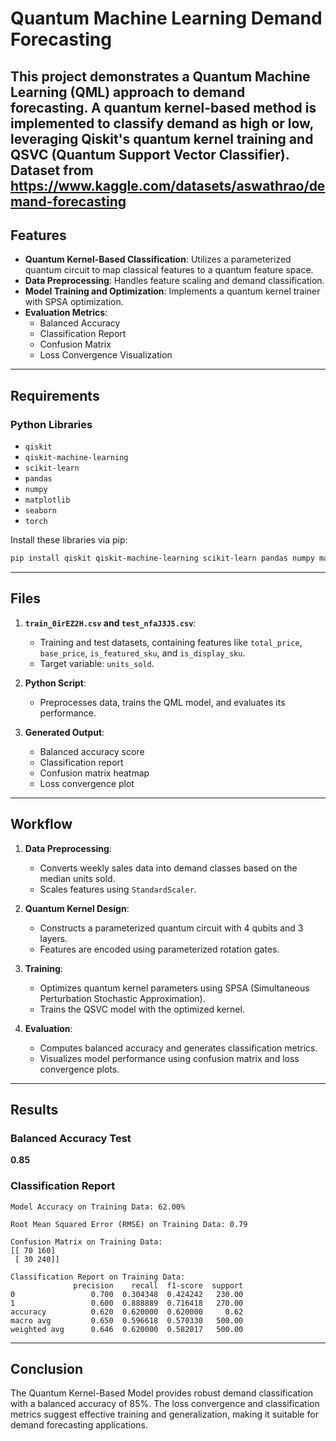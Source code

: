 # Quantum Machine Learning Demand Forecasting

This project demonstrates a Quantum Machine Learning (QML) approach to demand forecasting. A quantum kernel-based method is implemented to classify demand as high or low, leveraging Qiskit's quantum kernel training and QSVC (Quantum Support Vector Classifier). Dataset from https://www.kaggle.com/datasets/aswathrao/demand-forecasting
---

## Features

- **Quantum Kernel-Based Classification**: Utilizes a parameterized quantum circuit to map classical features to a quantum feature space.
- **Data Preprocessing**: Handles feature scaling and demand classification.
- **Model Training and Optimization**: Implements a quantum kernel trainer with SPSA optimization.
- **Evaluation Metrics**:
  - Balanced Accuracy
  - Classification Report
  - Confusion Matrix
  - Loss Convergence Visualization

---

## Requirements

### Python Libraries
- `qiskit`
- `qiskit-machine-learning`
- `scikit-learn`
- `pandas`
- `numpy`
- `matplotlib`
- `seaborn`
- `torch`

Install these libraries via pip:
```bash
pip install qiskit qiskit-machine-learning scikit-learn pandas numpy matplotlib seaborn torch
```

---

## Files

1. **`train_0irEZ2H.csv` and `test_nfaJ3J5.csv`**:
   - Training and test datasets, containing features like `total_price`, `base_price`, `is_featured_sku`, and `is_display_sku`.
   - Target variable: `units_sold`.

2. **Python Script**:
   - Preprocesses data, trains the QML model, and evaluates its performance.

3. **Generated Output**:
   - Balanced accuracy score
   - Classification report
   - Confusion matrix heatmap
   - Loss convergence plot

---

## Workflow

1. **Data Preprocessing**:
   - Converts weekly sales data into demand classes based on the median units sold.
   - Scales features using `StandardScaler`.

2. **Quantum Kernel Design**:
   - Constructs a parameterized quantum circuit with 4 qubits and 3 layers.
   - Features are encoded using parameterized rotation gates.

3. **Training**:
   - Optimizes quantum kernel parameters using SPSA (Simultaneous Perturbation Stochastic Approximation).
   - Trains the QSVC model with the optimized kernel.

4. **Evaluation**:
   - Computes balanced accuracy and generates classification metrics.
   - Visualizes model performance using confusion matrix and loss convergence plots.

---

## Results

### Balanced Accuracy Test
**0.85**

### Classification Report
```
Model Accuracy on Training Data: 62.00% 

Root Mean Squared Error (RMSE) on Training Data: 0.79 

Confusion Matrix on Training Data: 
[[ 70 160]
 [ 30 240]]

Classification Report on Training Data:
              precision    recall  f1-score  support
0                 0.700  0.304348  0.424242   230.00
1                 0.600  0.888889  0.716418   270.00
accuracy          0.620  0.620000  0.620000     0.62
macro avg         0.650  0.596618  0.570330   500.00
weighted avg      0.646  0.620000  0.582017   500.00
```
---

## Conclusion

The Quantum Kernel-Based Model provides robust demand classification with a balanced accuracy of 85%. The loss convergence and classification metrics suggest effective training and generalization, making it suitable for demand forecasting applications.
